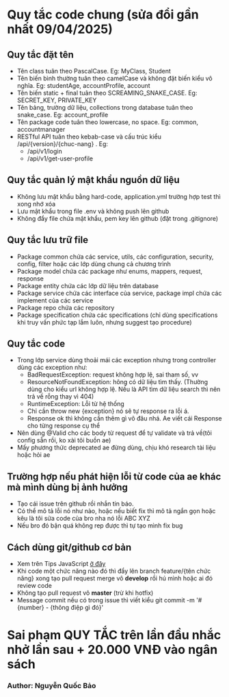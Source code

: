 # Quy tắc code chung (sửa đổi gần nhất 09/04/2025)
## Quy tắc đặt tên
- Tên class tuân theo PascalCase. Eg: MyClass, Student
- Tên biến bình thường tuân theo camelCase và không đặt biến kiểu vô nghĩa. Eg: studentAge, accountProfile, account
- Tên biến static + final tuân theo SCREAMING_SNAKE_CASE. Eg: SECRET_KEY, PRIVATE_KEY
- Tên bảng, trường dữ liệu, collections trong database tuân theo snake_case. Eg: account_profile
- Tên package code tuân theo lowercase, no space. Eg: common, accountmanager
- RESTful API tuân theo kebab-case và cấu trúc kiểu /api/{version}/{chuc-nang} . Eg:
    + /api/v1/login
    + /api/v1/get-user-profile

## Quy tắc quản lý mật khẩu nguồn dữ liệu
- Không lưu mật khẩu bằng hard-code, application.yml trường hợp test thì xong nhớ xóa
- Lưu mật khẩu trong file .env và không push lên github
- Không đẩy file chứa mật khẩu, pem key lên github (đặt trong .gitignore)

## Quy tắc lưu trữ file
- Package common chứa các service, utils, các configuration, security, config, filter hoặc các lớp dùng chung cả chương trình
- Package model chứa các package như enums, mappers, request, response
- Package entity chứa các lớp dữ liệu trên database
- Package service chứa các interface của service, package impl chứa các implement của các service
- Package repo chứa các repository
- Package specification chứa các specifications (chỉ dùng specifications khi truy vấn phức tạp lắm luôn, nhưng suggest tạo procedure)

## Quy tắc code
- Trong lớp service dùng thoải mái các exception nhưng trong controller dùng các exception như:
    + BadRequestException: request không hợp lệ, sai tham số, vv
    + ResourceNotFoundException: hông có dữ liệu tìm thấy. (Thường dùng cho kiểu url không hợp lệ. Nếu là API tìm dữ liệu search thì nên trả về rỗng thay vì 404)
    + RuntimeException: Lỗi từ hệ thống
    + Chỉ cần throw new {exception} nó sẽ tự response ra lỗi á.
    + Response ok thì không cần thêm gì vô đâu nhá. Ae viết cái Response cho từng response cụ thể
- Nên dùng @Valid cho các body từ request để tự validate và trả về(tôi config sẵn rồi, ko xài tôi buồn ae)
- Mấy phương thức deprecated ae đừng dùng, chịu khó research tài liệu hoặc hỏi ae

## Trường hợp nếu phát hiện lỗi từ code của ae khác mà mình dùng bị ảnh hưởng
- Tạo cái issue trên github rồi nhắn tin báo.
- Có thể mô tả lỗi nó như nào, hoặc nếu biết fix thì mô tả ngắn gọn hoặc kêu là tôi sửa code của bro nha nó lỗi ABC XYZ
- Nếu bro đó bận quá không rep được thì tự tạo mình fix bug

## Cách dùng git/github cơ bản
- Xem trên Tips JavaScript [ở đây ](https://www.youtube.com/watch?v=vQgcl8VouLU)
- Khi code một chức năng nào đó thì đẩy lên branch feature/{tên chức năng} xong tạo pull request merge vô **develop** rồi hú mình hoặc ai đó review code
- Không tạo pull request vô **master** (trừ khi hotfix)
- Message commit nếu có trong issue thì viết kiểu git commit -m '#{number} - {thông điệp gì đó}'

# Sai phạm QUY TẮC trên lần đầu nhắc nhở lần sau + 20.000 VNĐ vào ngân sách
### Author: Nguyễn Quốc Bảo



